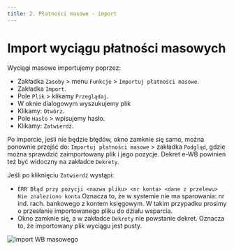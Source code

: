 ```yaml
---
title: 2. Płatności masowe - import
---
```


# Import wyciągu płatności masowych

Wyciągi masowe importujemy poprzez:

- Zakładka `Zasoby` > menu `Funkcje` > `Importuj płatności masowe`.
- Zakładka `Import`.
- Pole `Plik` > klikamy `Przeglądaj`.
- W oknie dialogowym wyszukujemy plik
- Klikamy: `Otwórz`.
- Pole `Hasło` > wpisujemy hasło.
- Klikamy: `Zatwierdź`.

Po imporcie, jeśli nie będzie błędów, okno zamknie się samo, można ponownie przejść do: `Importuj płatności masowe` > zakładka `Podgląd`, gdzie można sprawdzić zaimportowany plik i jego pozycje. Dekret e-WB powinien też być widoczny na zakładce `Dekrety`.

Jeśli po kliknięciu `Zatwierdź` wystąpi:

- `ERR Błąd przy pozycji <nazwa pliku> <nr konta> <dane z przelewu> Nie znaleziono konta` Oznacza to, że w systemie nie ma sparowania: nr ind. rach. bankowego z kontem księgowym. W takim przypadku prosimy o przesłanie importowanego pliku do działu wsparcia.
- Okno zamknie się, a w zakładce `Dekrety` nie powstanie dekret. Oznacza to, że importowany plik wyciągu jest pusty.

![Import WB masowego](importwbmasowy.gif)